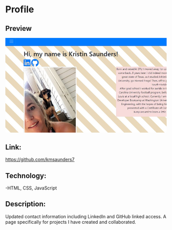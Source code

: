 
# Profile

## Preview

![Image of Profile Home Page](assets\images\screenshot.JPG)

## Link:
https://github.com/kmsaunders7

## Technology:
-HTML, CSS, JavaScript

## Description:
Updated contact information including LinkedIn and GitHub linked access. A page specifically for projects I have created and collaborated.

